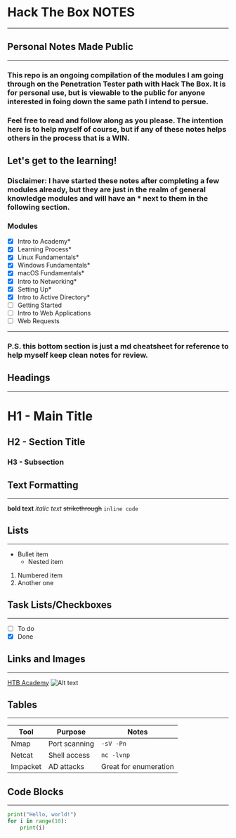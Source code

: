 # Hack The Box NOTES

---

## Personal Notes Made Public

---

### This repo is an ongoing compilation of the modules I am going through on the Penetration Tester path with Hack The Box. It is for personal use, but is viewable to the public for anyone interested in foing down the same path I intend to persue.

### Feel free to read and follow along as you please. The intention here is to help myself of course, but if any of these notes helps others in the process that is a WIN.

## Let's get to the learning!

### Disclaimer: I have started these notes after completing a few modules already, but they are just in the realm of general knowledge modules and will have an \* next to them in the following section.

### Modules

- [x] Intro to Academy\*
- [x] Learning Process\*
- [x] Linux Fundamentals\*
- [x] Windows Fundamentals\*
- [x] macOS Fundamentals\*
- [x] Intro to Networking\*
- [x] Setting Up\*
- [x] Intro to Active Directory\*
- [ ] Getting Started
- [ ] Intro to Web Applications
- [ ] Web Requests

---

### P.S. this bottom section is just a md cheatsheet for reference to help myself keep clean notes for review.

## Headings

---

# H1 - Main Title

## H2 - Section Title

### H3 - Subsection

## Text Formatting

---

**bold text**
_italic text_
~~strikethrough~~
`inline code`

## Lists

---

- Bullet item
  - Nested item

1. Numbered item
2. Another one

## Task Lists/Checkboxes

---

- [ ] To do
- [x] Done

## Links and Images

---

[HTB Academy](https://academy.hackthebox.com)
![Alt text](https://via.placeholder.com/150)

## Tables

---

| Tool     | Purpose       | Notes                 |
| -------- | ------------- | --------------------- |
| Nmap     | Port scanning | `-sV -Pn`             |
| Netcat   | Shell access  | `nc -lvnp`            |
| Impacket | AD attacks    | Great for enumeration |

## Code Blocks

---

```python
print("Hello, world!")
for i in range(10):
    print(i)
```
